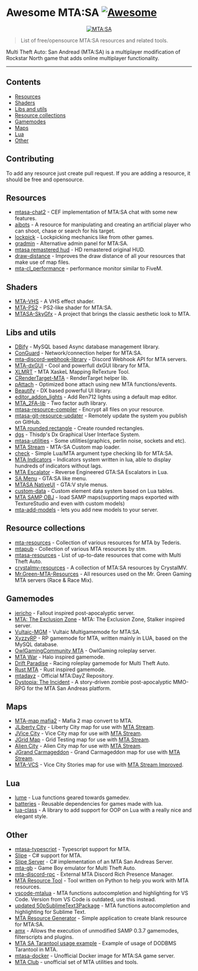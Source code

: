 # Awesome MTA:SA [![Awesome](https://awesome.re/badge.svg)](https://awesome.re)

<p align="center">
  <a href="https://multitheftauto.com/">
  <img src="https://user-images.githubusercontent.com/26604491/137708737-c06f4d47-4017-46e8-8201-743546b42398.png" alt="MTA:SA"></img>
  </a>
</p>

> List of free/opensource MTA:SA resources and related tools.  

Multi Theft Auto: San Andread (MTA:SA) is a multiplayer modification of Rockstar North game that adds online multiplayer functionality.

---

## Contents 

- [Resources](#resources)
- [Shaders](#shaders)
- [Libs and utils](#libs-and-utils)
- [Resource collections](#resource-collections)
- [Gamemodes](#gamemodes)
- [Maps](#maps)
- [Lua](#lua)
- [Other](#other)

## Contributing

To add any resource just create pull request. If you are adding a resource, it should be free and opensource.

## Resources

- [mtasa-chat2](https://github.com/nrzull/mtasa-chat2) - CEF implementation of MTA:SA chat with some new features.
- [aibots](https://github.com/DimDey/aibots) - A resource for manipulating and creating an artificial player who can shoot, chase or search for his target.
- [lockpick](https://github.com/httpRick/lockpick) - Lockpicking mechanics like from other games.
- [gradmin](https://github.com/rifleh700/gradmin) - Alternative admin panel for MTA:SA.
- [mtasa remastered hud](https://github.com/Haxardous/mtasa-remastered-hud) - HD remastered original HUD.
- [draw-distance](https://gitlab.com/IIYAMA12/draw-distance) - Improves the draw distance of all your resources that make use of map files. 
- [mta-cl_performance](https://github.com/jmcdutra/mta-cl_performance) - performance monitor similar to FiveM.

## Shaders

- [MTA-VHS](https://github.com/gta191977649/MTA-VHS) - A VHS effect shader.
- [MTA-PS2](https://github.com/gta191977649/MTA-PS2) - PS2-like shader for MTA:SA.
- [MTASA-SkyGfx](https://github.com/gta191977649/MTASA-SkyGfx) - A project that brings the classic aesthetic look to MTA.

## Libs and utils

- [DBify](https://github.com/ov-sa/DBify-Library) - MySQL based Async database management library.
- [ConGuard](https://github.com/Lpsd/ConGuard) - Network/connection helper for MTA:SA.
- [mta-discord-webhook-library](https://github.com/FilexGH/mta-discord-webhook-library) - Discord Webhook API for MTA servers.
- [MTA-dxGUI](https://github.com/TheNormalnij/MTA-dxGUI) - Cool and powerfull dxGUI library for MTA.
- [XLMRT](https://github.com/XaskeL/XLMRT) - MTA XaskeL Mapping ReTexture Tool.
- [CRenderTarget-MTA](https://github.com/XaskeL/CRenderTarget-MTA) - RenderTarget helper lib.
- [pAttach](https://github.com/Patrick2562/mtasa-pAttach) - Optimized bone attach using new MTA functions/events. 
- [Beautify](https://github.com/ov-sa/Beautify-Library) -  DX based powerful UI library.
- [editor_addon_lights](https://github.com/patrikjuvonen/editor_addon_lights) - Add Ren712 lights using a default map editor.
- [MTA_2FA-lib](https://github.com/Inder00/MTA_2FA-lib) - Two factor auth library.
- [mtasa-resource-compiler](https://github.com/cleoppa/mtasa-resource-compiler) - Encrypt all files on your resource. 
- [mtasa-git-resource-updater](https://github.com/cleoppa/mtasa-git-resource-updater) - Remotely update the system you publish on GitHub.
- [MTA rounded rectangle](https://github.com/prndv/MTA_rounded_rectangle) - Create rounded rectangles.
- [dgs](https://github.com/thisdp/dgs) - Thisdp's Dx Graphical User Interface System.
- [mtasa-utilities](https://github.com/Loki214/mtasa-utilities) - Some utilities(graphics, perlin noise, sockets and etc).
- [MTA Stream](https://github.com/Wolfee-J/MTA-Stream) - MTA-SA Custom map loader.
- [check](https://github.com/rifleh700/check) - Simple Lua/MTA argument type checking lib for MTA:SA.
- [MTA Indicators](https://github.com/forkerer/MTA-indicators) - Indicators system written in lua, able to display hundreds of indicators without lags. 
- [MTA Escalator](https://github.com/jayceon123/mta-escalator) - Reverse Engineered GTA:SA Escalators in Lua.
- [SA Menu](https://github.com/httpRick/SA-Menu) - GTA:SA like menu.
- [MTASA NativeUI](https://github.com/Allerek/MTASA-NativeUI) - GTA:V style menus.
- [custom-data](https://github.com/srslyyyy/custom-data) - Custom element data system based on Lua tables.
- [MTA SAMP OBJ](https://github.com/Fernando-A-Rocha/MTA-SAMP-OBJ) - load SAMP maps(supporting maps exported with TextureStudio and even with custom models)
- [mta-add-models](https://github.com/Fernando-A-Rocha/mta-add-models) - lets you add new models to your server.

## Resource collections

- [mta-resources](https://github.com/tederis/mta-resources) - Collection of various resources for MTA by Tederis.
- [mtapub](https://github.com/truestm/mtapub) - Collection of various MTA resources by stm.
- [mtasa-resources](https://github.com/multitheftauto/mtasa-resources) - List of up-to-date resources that come with Multi Theft Auto. 
- [crystalmv-resources](https://github.com/jlillis/crystalmv-resources) - A collection of MTA:SA resources by CrystalMV. 
- [Mr.Green-MTA-Resources](https://github.com/MrGreenGaming/MTA-Resources) - All resources used on the Mr. Green Gaming MTA servers (Race & Race Mix). 

## Gamemodes

- [jericho](https://github.com/WorriedMan/-jericho-) - Fallout inspired post-apocalyptic server.
- [MTA: The Exclusion Zone](https://github.com/tederis/theexzone) - MTA: The Exclusion Zone, Stalker inspired server.
- [Vultaic-MGM](https://github.com/DizzasTeR/Vultaic-MGM) - Vultaic Multigamemode for MTA:SA. 
- [XyzzyRP](https://github.com/lpiob/MTA-XyzzyRP) - RP gamemode  for MTA, written mainly in LUA, based on the MySQL database.
- [OwlGamingCommunity MTA](https://github.com/OwlGamingCommunity/MTA) - OwlGaming roleplay server.
- [MTA War](https://github.com/Wolfee-J/MTA_War) - Halo inspired gamemode.
- [Drift Paradise](https://github.com/alcoholiclobster/drift-paradise-mta) - Racing roleplay gamemode for Multi Theft Auto.
- [Rust MTA](https://github.com/alcoholiclobster/rust-mta) - Rust inspired gamemode.
- [mtadayz](https://github.com/NullSystemWorks/mtadayz) - Official MTA:DayZ Repository.
- [Dystopia: The Incident](https://github.com/Zorangeorge/MTA-Dystopia-The-Incident) - A story-driven zombie post-apocalyptic MMO-RPG for the MTA San Andreas platform.

## Maps

- [MTA-map mafia2](https://github.com/Vadya963/MTA-map_mafia2) - Mafia 2 map convert to MTA.
- [JLiberty City](https://github.com/Wolfee-J/JLiberty-City) - Liberty City map for use with [MTA Stream](https://github.com/Wolfee-J/MTA-Stream).
- [JVice City](https://github.com/Wolfee-J/MTA-Vice-City) - Vice City map for use with [MTA Stream](https://github.com/Wolfee-J/MTA-Stream).
- [JGrid Map](https://github.com/Wolfee-J/JGrid-Map) - Grid Testing map for use with [MTA Stream](https://github.com/Wolfee-J/MTA-Stream).
- [Alien City](https://github.com/Wolfee-J/Alien-City-MTA) - Alien City map for use with [MTA Stream](https://github.com/Wolfee-J/MTA-Stream).
- [JGrand Carmageddon](https://github.com/Wolfee-J/JGrand-Carmageddon) - Grand Carmageddon map for use with [MTA Stream](https://github.com/Wolfee-J/MTA-Stream).
- [MTA-VCS](https://github.com/gta191977649/MTA-VCS) - Vice City Stories map for use with [MTA Stream Improved](https://github.com/Wolfee-J/MTA-Stream).
## Lua

- [lume](https://github.com/rxi/lume) - Lua functions geared towards gamedev.
- [batteries](https://github.com/1bardesign/batteries) - Reusable dependencies for games made with lua.
- [lua-class](https://github.com/misterquestions/lua-class) - A library to add support for OOP on Lua with a really nice and elegant style.

## Other

- [mtasa-typescript](https://github.com/mtasa-typescript) - Typescript support for MTA.
- [Slipe](https://github.com/mta-slipe/Slipe-Core) - C# support for MTA.
- [Slipe Server](https://github.com/mta-slipe/Slipe-Server) - C# implementation of an MTA San Andreas Server.
- [mta-gb](https://github.com/MegadreamsBE/mta-gb) - Game Boy emulator for Multi Theft Auto.
- [mta-discord-rpc](https://github.com/pkfln/mta-discord-rpc) - External MTA Discord Rich Presence Manager.
- [MTA Resource Tool](https://github.com/AlexRazor1337/MTA-Resource-Tool) - Tool written on Python to help you work with MTA resources.
- [vscode-mtalua](https://github.com/Subtixx/vscode-mtalua) - MTA functions autocompletion and highlighting for VS Code. Version from VS Code is outdated, use this instead.
- [updated 50pSublimeText3Package](https://github.com/Vadya963/50pSublimeText3Package) - MTA functions autocompletion and highlighting for Sublime Text.
- [MTA Resource Generator](https://github.com/matheustkn/MTA-Resource-Generator) - Simple application to create blank resource for MTA:SA. 
- [amx](https://github.com/multitheftauto/amx) - Allows the execution of unmodified SAMP 0.3.7 gamemodes, filterscripts and plugins.
- [MTA SA Tarantool usage example](https://forum.mtasa.com/topic/131195-tarantool-use-case-and-workaround) - Example of usage of DODBMS Tarantool in MTA.
- [mtasa-docker](https://github.com/4O4/mtasa-docker) - Unofficial Docker image for MTA:SA game server.
- [MTA Club](https://mtaclub.eu/) - unofficial set of MTA utilities and tools.
